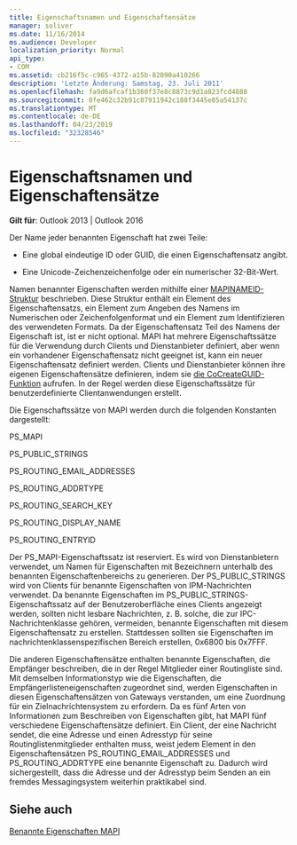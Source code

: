 ```yaml
---
title: Eigenschaftsnamen und Eigenschaftensätze
manager: soliver
ms.date: 11/16/2014
ms.audience: Developer
localization_priority: Normal
api_type:
- COM
ms.assetid: cb216f5c-c965-4372-a15b-82090a410266
description: 'Letzte Änderung: Samstag, 23. Juli 2011'
ms.openlocfilehash: fa9d6afcaf1b360f37e8c8873c9d1a823fcd4888
ms.sourcegitcommit: 8fe462c32b91c87911942c188f3445e85a54137c
ms.translationtype: MT
ms.contentlocale: de-DE
ms.lasthandoff: 04/23/2019
ms.locfileid: "32328546"
---
```

# <a name="property-names-and-property-sets"></a>Eigenschaftsnamen und Eigenschaftensätze

  
  
**Gilt für**: Outlook 2013 | Outlook 2016 
  
Der Name jeder benannten Eigenschaft hat zwei Teile:
  
- Eine global eindeutige ID oder GUID, die einen Eigenschaftensatz angibt.
    
- Eine Unicode-Zeichenzeichenfolge oder ein numerischer 32-Bit-Wert. 
    
Namen benannter Eigenschaften werden mithilfe einer [MAPINAMEID-Struktur](mapinameid.md) beschrieben. Diese Struktur enthält ein Element des Eigenschaftensatzs, ein Element zum Angeben des Namens im Numerischen oder Zeichenfolgenformat und ein Element zum Identifizieren des verwendeten Formats. Da der Eigenschaftensatz Teil des Namens der Eigenschaft ist, ist er nicht optional. MAPI hat mehrere Eigenschaftssätze für die Verwendung durch Clients und Dienstanbieter definiert, aber wenn ein vorhandener Eigenschaftensatz nicht geeignet ist, kann ein neuer Eigenschaftensatz definiert werden. Clients und Dienstanbieter können ihre eigenen Eigenschaftensätze definieren, indem sie [die CoCreateGUID-Funktion](https://msdn.microsoft.com/library/ms688568.aspx) aufrufen. In der Regel werden diese Eigenschaftssätze für benutzerdefinierte Clientanwendungen erstellt. 
  
Die Eigenschaftssätze von MAPI werden durch die folgenden Konstanten dargestellt:
  
PS_MAPI
  
PS_PUBLIC_STRINGS
  
PS_ROUTING_EMAIL_ADDRESSES
  
PS_ROUTING_ADDRTYPE
  
PS_ROUTING_SEARCH_KEY
  
PS_ROUTING_DISPLAY_NAME
  
PS_ROUTING_ENTRYID
  
Der PS_MAPI-Eigenschaftssatz ist reserviert. Es wird von Dienstanbietern verwendet, um Namen für Eigenschaften mit Bezeichnern unterhalb des benannten Eigenschaftenbereichs zu generieren. Der PS_PUBLIC_STRINGS wird von Clients für benannte Eigenschaften von IPM-Nachrichten verwendet. Da benannte Eigenschaften im PS_PUBLIC_STRINGS-Eigenschaftssatz auf der Benutzeroberfläche eines Clients angezeigt werden, sollten nicht lesbare Nachrichten, z. B. solche, die zur IPC-Nachrichtenklasse gehören, vermeiden, benannte Eigenschaften mit diesem Eigenschaftensatz zu erstellen. Stattdessen sollten sie Eigenschaften im nachrichtenklassenspezifischen Bereich erstellen, 0x6800 bis 0x7FFF.
  
Die anderen Eigenschaftensätze enthalten benannte Eigenschaften, die Empfänger beschreiben, die in der Regel Mitglieder einer Routingliste sind. Mit demselben Informationstyp wie die Eigenschaften, die Empfängerlisteneigenschaften zugeordnet sind, werden Eigenschaften in diesen Eigenschaftensätzen von Gateways verstanden, um eine Zuordnung für ein Zielnachrichtensystem zu erfordern. Da es fünf Arten von Informationen zum Beschreiben von Eigenschaften gibt, hat MAPI fünf verschiedene Eigenschaftensätze definiert. Ein Client, der eine Nachricht sendet, die eine Adresse und einen Adresstyp für seine Routinglistenmitglieder enthalten muss, weist jedem Element in den Eigenschaftensätzen PS_ROUTING_EMAIL_ADDRESSES und PS_ROUTING_ADDRTYPE eine benannte Eigenschaft zu. Dadurch wird sichergestellt, dass die Adresse und der Adresstyp beim Senden an ein fremdes Messagingsystem weiterhin praktikabel sind.
  
## <a name="see-also"></a>Siehe auch



[Benannte Eigenschaften MAPI](mapi-named-properties.md)

